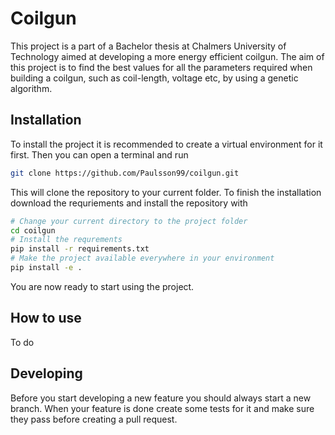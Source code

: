 # Coilgun
This project is a part of a Bachelor thesis at Chalmers University of Technology aimed at developing a more energy efficient coilgun. The aim of this project is to find the best values for all the parameters required when building a coilgun, such as coil-length, voltage etc, by using a genetic algorithm. 

## Installation
To install the project it is recommended to create a virtual environment for it first. Then you can open a terminal and run
```bash
git clone https://github.com/Paulsson99/coilgun.git
```
This will clone the repository to your current folder. To finish the installation download the requriements and install the repository with
```bash
# Change your current directory to the project folder
cd coilgun
# Install the requrements
pip install -r requirements.txt
# Make the project available everywhere in your environment
pip install -e .
```
You are now ready to start using the project. 

## How to use
To do

## Developing
Before you start developing a new feature you should always start a new branch. When your feature is done create some tests for it and make sure they pass before creating a pull request. 
